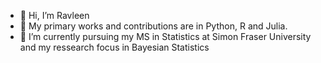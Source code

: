 - 👋 Hi, I’m Ravleen 
- 👀 My primary works and contributions are in Python, R and Julia.
- 🌱 I’m currently pursuing my MS in Statistics at Simon Fraser University and my ressearch focus in Bayesian Statistics

<!---
ravleenbajaj/ravleenbajaj is a ✨ special ✨ repository because its `README.md` (this file) appears on your GitHub profile.
You can click the Preview link to take a look at your changes.
--->
